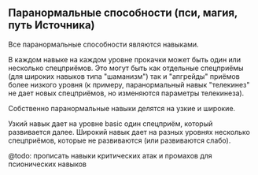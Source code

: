 ## Паранормальные способности (пси, магия, путь Источника)

Все паранормальные способности являются навыками.

В каждом навыке на каждом уровне прокачки может быть один или несколько спецприёмов. Это могут быть как отдельные
спецприёмы (для широких навыков типа "шаманизм") так и "апгрейды" приёмов более низкого уровня (к примеру,
паранормальный навык "телекинез" не дает новых спецприёмов, но изменяются параметры телекинеза).

Собственно паранормальные навыки делятся на узкие и широкие.

Узкий навык дает на уровне basic один спецприём, который развивается далее.
Широкий навык дает на разных уровнях несколько спецприёмов, которые не развиваются (или развиваются слабо).

@todo: прописать навыки критических атак и промахов для псионических навыков